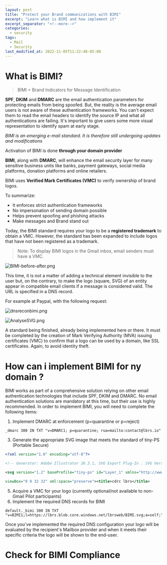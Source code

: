 ```yaml
---
layout: post
title: "Protect your Brand communications with BIMI"
excerpt: "Learn what is BIMI and how implement it"
excerpt_separator: "<!--more-->"
categories:
  - security
tags:
  - Mail
  - Security
last_modified_at: 2022-11-05T11:22:48-05:00
---
```




# What is BIMI?
>BIMI = Brand Indicators for Message Identification

**SPF**, **DKIM** and **DMARC** are the email authentication parameters for protecting emails from being spoofed. But, the reality is the average email users is not aware of these authentication frameworks. 
You can't expect them to read the email headers to identify the source IP and what all authentications are failing. It's important to give users some more visual representation to identify spam at early stage.

*BIMI is an emerging e-mail standard. It is therefore still undergoing updates and modifications*

Activation of BIMI is done **through your domain provider**

**BIMI**, along with **DMARC**, will enhance the email security layer for many sensitive business units like banks, payment gateways, social media platforms, donation platforms and online retailers.

BIMI uses **Verified Mark Certificates (VMC)** to verify ownership of brand logos.

To summarize: 
- It enforces strict authentication frameworks
- No impersonation of sending domain possible
- Helps prevent spoofing and phishing attacks
- Make messages and Brand stand out

Today, the BIMI standard requires your logo to be a **registered trademark** to obtain a VMC. However, the standard has been expanded to include logos that have not been registered as a trademark.

> Note: To display BIMI logos in the Gmail inbox, email senders must have a VMC.

![BIMI-before-after.png](https://blog.lbrs.io/images/BIMI-before-after.png)

This time, it is not a matter of adding a technical element invisible to the user but, on the contrary, to make the logo (square, SVG) of an entity appear in compatible email clients if a message is considered valid. The URL is specified in a DNS record.

For example at Paypal, with the following request:

![dnsreconbimi.png](https://blog.lbrs.io/images/dnsreconbimi.png)

![AnalyseSVG.png](https://blog.lbrs.io/images/AnalyseSVG.png)

A standard being finished, already being implemented here or there. It must be completed by the creation of Mark Verifying Authority (MVA) issuing certificates (VMC) to confirm that a logo can be used by a domain, like SSL certificates. Again, to avoid identity theft.

# How can i implement BIMI for ny domain ?

BIMI works as part of a comprehensive solution relying on other email authentication technologies that include SPF, DKIM and DMARC.
No email authentication solutions are mandatory at this time, but their use is highly recommended.
In order to implement BIMI, you will need to complete the following items: 

1.  Implement DMARC at enforcement (p=quarantine or p=reject)

```shell
_dmarc 300 IN TXT "v=DMARC1; p=quarantine; rua=mailto:contact@lbrs.io"
``` 

3.  Generate the appropriate SVG image that meets the standard of tiny-PS (Portable Secure)
```xml
<?xml version="1.0" encoding="utf-8"?>

<!-- Generator: Adobe Illustrator 26.3.1, SVG Export Plug-In . SVG Version: 6.00 Build 0) -->

<svg version="1.2" baseProfile="tiny-ps" id="Layer_1" xmlns="http://www.w3.org/2000/svg" xmlns:xlink="http://www.w3.org/1999/xlink"

viewBox="0 0 32 32" xml:space="preserve"><title>cdrc lbrs</title>
```
5.  Acquire a VMC for your logo (currently optional/not available to non-Gmail Pilot participants)
6.  Implement the required DNS records for BIMI

```shell
default._bimi 300 IN TXT "v=BIMI1;l=https://lbrs.blob.core.windows.net/lbrsweb/BIMI.svg;a=self;"
```

Once you’ve implemented the required DNS configuration your logo will be evaluated by the recipient's Mailbox provider and when it meets their specific criteria the logo will be shown to the end-user.

# Check for BIMI Compliance



